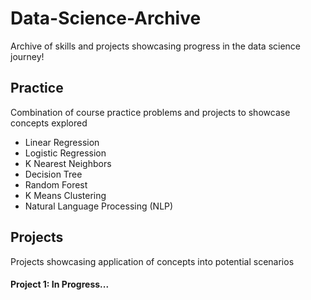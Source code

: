 # Data-Science-Archive
Archive of skills and projects showcasing progress in the data science journey!

## Practice
Combination of course practice problems and projects to showcase concepts explored
* Linear Regression
* Logistic Regression
* K Nearest Neighbors
* Decision Tree
* Random Forest
* K Means Clustering
* Natural Language Processing (NLP)

## Projects
Projects showcasing application of concepts into potential scenarios

#### Project 1: In Progress...
